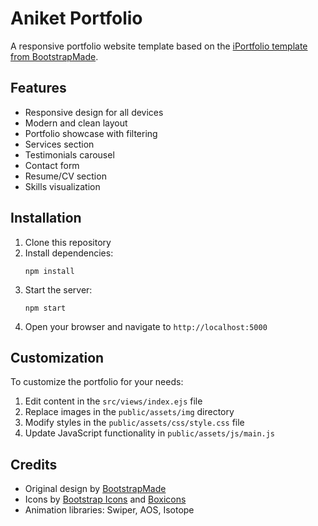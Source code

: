 # Aniket Portfolio

A responsive portfolio website template based on the [iPortfolio template from BootstrapMade](https://bootstrapmade.com/iportfolio-bootstrap-portfolio-websites-template/).

## Features

- Responsive design for all devices
- Modern and clean layout
- Portfolio showcase with filtering
- Services section
- Testimonials carousel
- Contact form
- Resume/CV section
- Skills visualization

## Installation

1. Clone this repository
2. Install dependencies:
   ```
   npm install
   ```
3. Start the server:
   ```
   npm start
   ```
4. Open your browser and navigate to `http://localhost:5000`

## Customization

To customize the portfolio for your needs:

1. Edit content in the `src/views/index.ejs` file
2. Replace images in the `public/assets/img` directory
3. Modify styles in the `public/assets/css/style.css` file
4. Update JavaScript functionality in `public/assets/js/main.js`

## Credits

- Original design by [BootstrapMade](https://bootstrapmade.com/)
- Icons by [Bootstrap Icons](https://icons.getbootstrap.com/) and [Boxicons](https://boxicons.com/)
- Animation libraries: Swiper, AOS, Isotope 
